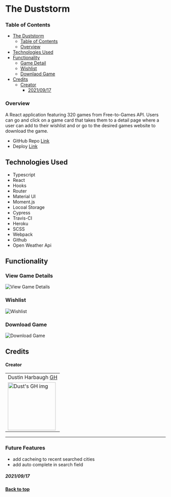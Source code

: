 # The Duststorm

### Table of Contents
  - [The Duststorm](#The-Duststorm)
    - [Table of Contents](#table-of-contents)
    - [Overview](#overview)
  - [Technologies Used](#technologies-used)
  - [Functionality](#functionality)
    - [Game Detail](#View-Game-Details)
    - [Wishlist](#Wishlist)
    - [Downlaod Game](#Download-Game)
  - [Credits](#credits)
      - [Creator](#creator)
        - [2021/09/17](#20210917)

### Overview
A React application featuring 320 games from Free-to-Games API. Users can go and click on a game card that takes them to a detail page where a user can add to their wishlist and or go to the desired games website to download the game. 


 - GitHub Repo [Link](https://github.com/Thee-Dust/weather-app)
 - Deploy [Link](https://the-dust-storm.herokuapp.com/)



## Technologies Used
- Typescript
- React
- Hooks
- Router
- Material UI
- Moment.js
- Locoal Storage
- Cypress
- Travis-CI 
- Heroku
- SCSS
- Webpack
- Github
- Open Weather Api


## Functionality
### View Game Details 
![View Game Details](https://media.giphy.com/media/9h0rzXNsZyKqve0XF6/giphy-downsized.gif)
### Wishlist
![Wishlist](https://media.giphy.com/media/OBLGcOp8IGu1Isk3CJ/giphy.gif)
### Download Game
![Download Game](https://media.giphy.com/media/KJGi5MY8KJandLNfX8/giphy.gif)


## Credits
#### Creator
<table>
  <tr>
    <td> Dustin Harbaugh <a href="https://github.com/Thee-Dust">GH</td>
  </tr> 
  <td>
    <img src="https://avatars.githubusercontent.com/u/75390410?v=4" alt="Dust's GH img"
  width="150" height="auto" />
  </td>
  
</table>


**************************************************************************
### Future Features
  - add cacheing to recent searched cities
  - add auto complete in search field

##### 2021/09/17
**[Back to top](#table-of-contents)**
